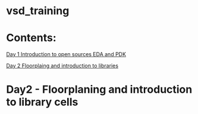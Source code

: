 # vsd_training

# Contents:

[Day 1 Introduction to open sources EDA and PDK]([https://github.com/bansalharshul1/vsd_training/blob/main/README.md#day1-introduction](https://github.com/bansalharshul1/vsd_training/blob/main/Day%201%20Introduction%20to%20open%20sources%20EDA%20and%20PDK.md#day1-introduction))

[Day 2 Floorplaing and introduction to libraries](https://github.com/bansalharshul1/vsd_training/blob/main/README.md#day2---floorplaning-and-introduction-to-library-cells)



# Day2 - Floorplaning and introduction to library cells


















